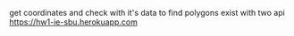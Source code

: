 get coordinates and check with it's data to find polygons exist
with two api
https://hw1-ie-sbu.herokuapp.com
